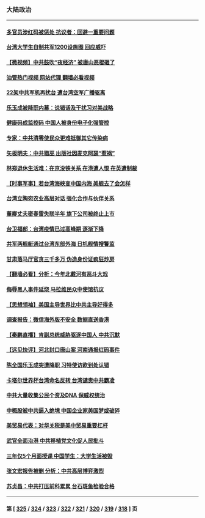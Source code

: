 ### 大陆政治
---
#### [多官员涉红码被惩处 抗议者：回避一重要问题](../../pages/ncid277/n13766067.md?06240445) 
#### [台湾大学生自制共军1200设施图 回应威吓](../../pages/ncid277/n13766055.md?06240445) 
#### [【微视频】中共鼓吹“夜经济” 被唐山恶棍砸了](../../pages/ncid277/n13765927.md?06240445) 
#### [油管热门视频 网站代理 翻墙必看视频](http://209.222.30.114:81/youtube.html?06240445)
#### [22架中共军机再扰台 遭台湾空军广播驱离](../../pages/ncid277/n13766011.md?06240445) 
#### [乐玉成被降职内幕：说错话及干扰习对美战略](../../pages/ncid277/n13765372.md?06240445) 
#### [健康码成监控码 中国人被身份电子化强管控](../../pages/ncid277/n13766021.md?06240445) 
#### [专家：中共清零使民众更难抵御其它传染病](../../pages/ncid277/n13765944.md?06240445) 
#### [矢板明夫：中共猎巫 出版社因麦克阿瑟“惹祸”](../../pages/ncid277/n13765782.md?06240445) 
#### [林郑退休生活难：在京没铁关系 在港遭人恨 在英遭制裁](../../pages/ncid277/n13765995.md?06240445) 
#### [【时事军事】若台湾海峡变中国内海 美舰去了会怎样](../../pages/ncid277/n13765307.md?06240445) 
#### [台湾立陶宛农业高层对话 强化合作与伙伴关系](../../pages/ncid277/n13765844.md?06240445) 
#### [董卿丈夫密春雷失联半年 旗下公司被终止上市](../../pages/ncid277/n13765607.md?06240445) 
#### [台卫福部：台湾疫情已过高峰期 逐渐下降](../../pages/ncid277/n13765605.md?06240445) 
#### [共军两舰艇通过台湾东部外海 日机舰情搜警监](../../pages/ncid277/n13765645.md?06240445) 
#### [甘肃落马厅官贪三千多万 伪造身份证疯狂炒房](../../pages/ncid277/n13765690.md?06240445) 
#### [【翻墙必看】分析：今年北戴河有恶斗大戏](../../pages/ncid277/n13765535.md?06240445) 
#### [侮辱黑人事件延烧 马拉维民众中使馆抗议](../../pages/ncid277/n13765553.md?06240445) 
#### [【思想领袖】美国主导世界比中共主导好得多](../../pages/ncid277/n13740086.md?06240445) 
#### [调查报告：微信海外版不安全 数据直送香港](../../pages/ncid277/n13765533.md?06240445) 
#### [【秦鹏直播】肯副总统威胁驱逐中国人 中共沉默](../../pages/ncid277/n13765412.md?06240445) 
#### [【远见快评】河北封口唐山案 河南通报红码事件](../../pages/ncid277/n13765401.md?06240445) 
#### [陈全国乐玉成突遭降职 习特使访欧到处认错](../../pages/ncid277/n13763579.md?06240445) 
#### [卡塔尔世界杯台湾命名反转 台湾谴责中共霸凌](../../pages/ncid277/n13765273.md?06240445) 
#### [中共大量收集公民个资及DNA 保威权统治](../../pages/ncid277/n13765246.md?06240445) 
#### [中概股被中共逼入绝境 中国企业家美国梦或破碎](../../pages/ncid277/n13765287.md?06240445) 
#### [美贸易代表：对华关税是美中贸易重要杠杆](../../pages/ncid277/n13765279.md?06240445) 
#### [武官全面治港 中共移植党文化促人民批斗](../../pages/ncid277/n13765259.md?06240445) 
#### [三年仅5个月面授课 中国学生：大学生活被毁](../../pages/ncid277/n13765206.md?06240445) 
#### [张文宏报告被删 分析：中共高层博弈激烈](../../pages/ncid277/n13764986.md?06240445) 
#### [苏贞昌：中共打压前科累累 台石斑鱼检验合格](../../pages/ncid277/n13764841.md?06240445) 

---
#### 第 [ [325](./325.md?06240445) / [324](./324.md?06240445) / [323](./323.md?06240445) / [322](./322.md?06240445) / [321](./321.md?06240445) / [320](./320.md?06240445) / [319](./319.md?06240445) / [318](./318.md?06240445) ] 页
